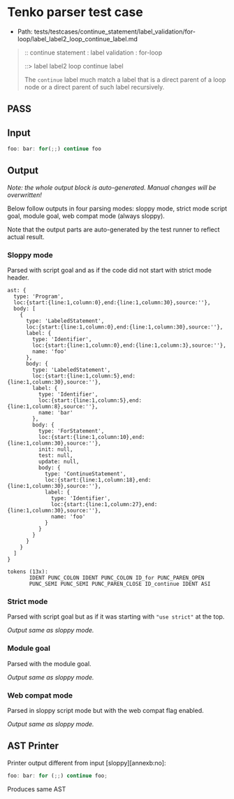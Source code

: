 # Tenko parser test case

- Path: tests/testcases/continue_statement/label_validation/for-loop/label_label2_loop_continue_label.md

> :: continue statement : label validation : for-loop
>
> ::> label label2 loop continue label
>
> The `continue` label much match a label that is a direct parent of a loop node or a direct parent of such label recursively.

## PASS

## Input

`````js
foo: bar: for(;;) continue foo
`````

## Output

_Note: the whole output block is auto-generated. Manual changes will be overwritten!_

Below follow outputs in four parsing modes: sloppy mode, strict mode script goal, module goal, web compat mode (always sloppy).

Note that the output parts are auto-generated by the test runner to reflect actual result.

### Sloppy mode

Parsed with script goal and as if the code did not start with strict mode header.

`````
ast: {
  type: 'Program',
  loc:{start:{line:1,column:0},end:{line:1,column:30},source:''},
  body: [
    {
      type: 'LabeledStatement',
      loc:{start:{line:1,column:0},end:{line:1,column:30},source:''},
      label: {
        type: 'Identifier',
        loc:{start:{line:1,column:0},end:{line:1,column:3},source:''},
        name: 'foo'
      },
      body: {
        type: 'LabeledStatement',
        loc:{start:{line:1,column:5},end:{line:1,column:30},source:''},
        label: {
          type: 'Identifier',
          loc:{start:{line:1,column:5},end:{line:1,column:8},source:''},
          name: 'bar'
        },
        body: {
          type: 'ForStatement',
          loc:{start:{line:1,column:10},end:{line:1,column:30},source:''},
          init: null,
          test: null,
          update: null,
          body: {
            type: 'ContinueStatement',
            loc:{start:{line:1,column:18},end:{line:1,column:30},source:''},
            label: {
              type: 'Identifier',
              loc:{start:{line:1,column:27},end:{line:1,column:30},source:''},
              name: 'foo'
            }
          }
        }
      }
    }
  ]
}

tokens (13x):
       IDENT PUNC_COLON IDENT PUNC_COLON ID_for PUNC_PAREN_OPEN
       PUNC_SEMI PUNC_SEMI PUNC_PAREN_CLOSE ID_continue IDENT ASI
`````

### Strict mode

Parsed with script goal but as if it was starting with `"use strict"` at the top.

_Output same as sloppy mode._

### Module goal

Parsed with the module goal.

_Output same as sloppy mode._

### Web compat mode

Parsed in sloppy script mode but with the web compat flag enabled.

_Output same as sloppy mode._

## AST Printer

Printer output different from input [sloppy][annexb:no]:

````js
foo: bar: for (;;) continue foo;
````

Produces same AST
